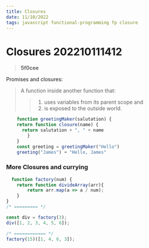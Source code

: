 ```yaml
---
title: Closures
date: 11/10/2022
tags: javascript functional-programming fp closure 
---
```


# **Closures** 202210111412 
> **5f0cee**

  

Promises and closures:
> A function inside another function that:
>> 1) uses variables from its parent scope and 
>> 2) is exposed to the outside world.

```javascript
    function greetingMaker(salutation) {
	return function closure(name) {
	  return salutation + ", " + name 	
	    }
    }
    const greeting = greetingMaker("Hello")
    greeting("James") ➞ "Hello, James"
```

### More Closures and currying

```javascript
  function factory(num) {
	return function divideArray(arr){
		return arr.map(a => a / num);
	}	
}
/* ========= */

const div = factory(3);
div([1, 2, 3, 4, 5, 6]);

/* ============ */
factory(15)([1, 4, 6, 3]);
```